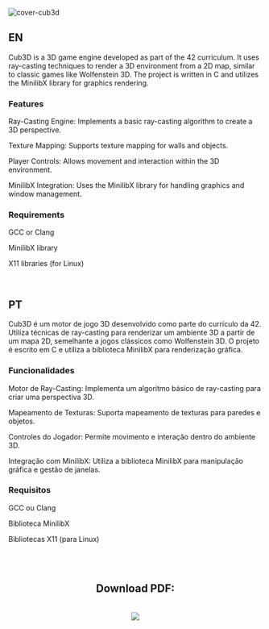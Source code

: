 ![cover-cub3d](https://github.com/user-attachments/assets/453733f8-98f0-4682-b3be-baa89d858398)

## EN

Cub3D is a 3D game engine developed as part of the 42 curriculum. It uses ray-casting techniques to render a 3D environment from a 2D map, similar to classic games like Wolfenstein 3D. The project is written in C and utilizes the MinilibX library for graphics rendering.

### Features

Ray-Casting Engine: Implements a basic ray-casting algorithm to create a 3D perspective.

Texture Mapping: Supports texture mapping for walls and objects.

Player Controls: Allows movement and interaction within the 3D environment.

MinilibX Integration: Uses the MinilibX library for handling graphics and window management.

### Requirements

GCC or Clang

MinilibX library

X11 libraries (for Linux)

<br>

## PT

Cub3D é um motor de jogo 3D desenvolvido como parte do currículo da 42. Utiliza técnicas de ray-casting para renderizar um ambiente 3D a partir de um mapa 2D, semelhante a jogos clássicos como Wolfenstein 3D. O projeto é escrito em C e utiliza a biblioteca MinilibX para renderização gráfica.

### Funcionalidades

Motor de Ray-Casting: Implementa um algoritmo básico de ray-casting para criar uma perspectiva 3D.

Mapeamento de Texturas: Suporta mapeamento de texturas para paredes e objetos.

Controles do Jogador: Permite movimento e interação dentro do ambiente 3D.

Integração com MinilibX: Utiliza a biblioteca MinilibX para manipulação gráfica e gestão de janelas.

### Requisitos

GCC ou Clang

Biblioteca MinilibX

Bibliotecas X11 (para Linux)

<br><br>

<div align="center">

  
## Download PDF:

<br>

<a href="https://github.com/user-attachments/files/16624312/Cub3D.pdf">
  <img src="https://github.com/user-attachments/assets/0e997360-943a-421c-8ce5-c44fdee6a578">
</a>

</div>
